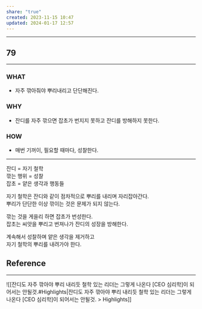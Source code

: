 ```yaml
---
share: "true"
created: 2023-11-15 10:47
updated: 2024-01-17 12:57
---
```


---
## 79
---
### WHAT
- 자주 깎아줘야 뿌리내리고 단단해진다.
### WHY
- 잔디를 자주 깎으면 잡초가 번지지 못하고 잔디를 방해하지 못한다.
### HOW
- 매번 기꺼이, 필요할 때마다, 성찰한다.
---

잔디 = 자기 철학  
깎는 행위 = 성찰  
잡초 = 얕은 생각과 행동들

자기 철학은 잔디와 같이 점차적으로 뿌리를 내리며 자리잡아간다.  
뿌리가 단단한 이상 깎이는 것은 문제가 되지 않는다.

깎는 것을 게을리 하면 잡초가 번성한다.  
잡초는 씨앗을 뿌리고 번져나가 잔디의 성장을 방해한다.

계속해서 성찰하며 얕은 생각을 제거하고  
자기 철학의 뿌리를 내려가야 한다.

## Reference
---
![[잔디도 자주 깎아야 뿌리 내리듯 철학 있는 리더는 그렇게 나온다 [CEO 심리학]이 되어서는 안될것.#Highlights|잔디도 자주 깎아야 뿌리 내리듯 철학 있는 리더는 그렇게 나온다 [CEO 심리학]이 되어서는 안될것. > Highlights]]
